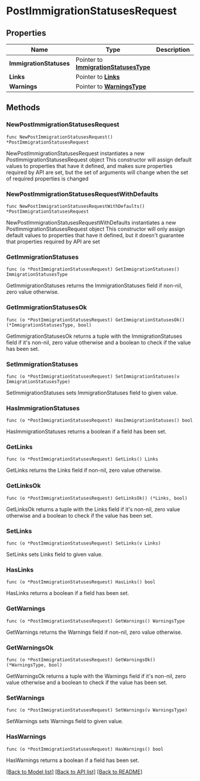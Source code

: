 # PostImmigrationStatusesRequest

## Properties

Name | Type | Description | Notes
------------ | ------------- | ------------- | -------------
**ImmigrationStatuses** | Pointer to [**ImmigrationStatusesType**](ImmigrationStatusesType.md) |  | [optional] 
**Links** | Pointer to [**Links**](Links.md) |  | [optional] 
**Warnings** | Pointer to [**WarningsType**](WarningsType.md) |  | [optional] 

## Methods

### NewPostImmigrationStatusesRequest

`func NewPostImmigrationStatusesRequest() *PostImmigrationStatusesRequest`

NewPostImmigrationStatusesRequest instantiates a new PostImmigrationStatusesRequest object
This constructor will assign default values to properties that have it defined,
and makes sure properties required by API are set, but the set of arguments
will change when the set of required properties is changed

### NewPostImmigrationStatusesRequestWithDefaults

`func NewPostImmigrationStatusesRequestWithDefaults() *PostImmigrationStatusesRequest`

NewPostImmigrationStatusesRequestWithDefaults instantiates a new PostImmigrationStatusesRequest object
This constructor will only assign default values to properties that have it defined,
but it doesn't guarantee that properties required by API are set

### GetImmigrationStatuses

`func (o *PostImmigrationStatusesRequest) GetImmigrationStatuses() ImmigrationStatusesType`

GetImmigrationStatuses returns the ImmigrationStatuses field if non-nil, zero value otherwise.

### GetImmigrationStatusesOk

`func (o *PostImmigrationStatusesRequest) GetImmigrationStatusesOk() (*ImmigrationStatusesType, bool)`

GetImmigrationStatusesOk returns a tuple with the ImmigrationStatuses field if it's non-nil, zero value otherwise
and a boolean to check if the value has been set.

### SetImmigrationStatuses

`func (o *PostImmigrationStatusesRequest) SetImmigrationStatuses(v ImmigrationStatusesType)`

SetImmigrationStatuses sets ImmigrationStatuses field to given value.

### HasImmigrationStatuses

`func (o *PostImmigrationStatusesRequest) HasImmigrationStatuses() bool`

HasImmigrationStatuses returns a boolean if a field has been set.

### GetLinks

`func (o *PostImmigrationStatusesRequest) GetLinks() Links`

GetLinks returns the Links field if non-nil, zero value otherwise.

### GetLinksOk

`func (o *PostImmigrationStatusesRequest) GetLinksOk() (*Links, bool)`

GetLinksOk returns a tuple with the Links field if it's non-nil, zero value otherwise
and a boolean to check if the value has been set.

### SetLinks

`func (o *PostImmigrationStatusesRequest) SetLinks(v Links)`

SetLinks sets Links field to given value.

### HasLinks

`func (o *PostImmigrationStatusesRequest) HasLinks() bool`

HasLinks returns a boolean if a field has been set.

### GetWarnings

`func (o *PostImmigrationStatusesRequest) GetWarnings() WarningsType`

GetWarnings returns the Warnings field if non-nil, zero value otherwise.

### GetWarningsOk

`func (o *PostImmigrationStatusesRequest) GetWarningsOk() (*WarningsType, bool)`

GetWarningsOk returns a tuple with the Warnings field if it's non-nil, zero value otherwise
and a boolean to check if the value has been set.

### SetWarnings

`func (o *PostImmigrationStatusesRequest) SetWarnings(v WarningsType)`

SetWarnings sets Warnings field to given value.

### HasWarnings

`func (o *PostImmigrationStatusesRequest) HasWarnings() bool`

HasWarnings returns a boolean if a field has been set.


[[Back to Model list]](../README.md#documentation-for-models) [[Back to API list]](../README.md#documentation-for-api-endpoints) [[Back to README]](../README.md)


